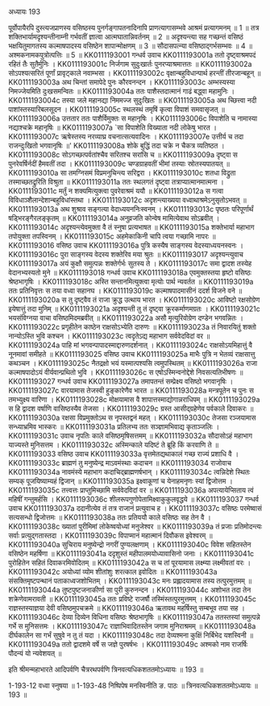 अध्यायः 193

पूर्वोपायैरपि दुस्त्यजप्राणस्य वसिष्ठस्य पुनर्गङ्गापतनादिनापि प्राणत्यागासम्भवे आश्रमं प्रत्यागमनम् ॥ 1 ॥ तत्र शक्तिभार्यामदृश्यन्तीनाम्नी गर्भवतीं ज्ञात्वा आत्मघातान्निवर्तनम् ॥ 2 ॥ अदृश्यन्त्या सह गच्छन्तं वसिष्ठं भक्षयितुमागतस्य कल्माषपादस्य वसिष्ठेन शापान्मोक्षणम् ॥ 3 ॥ सौदासपत्न्या वसिष्ठाद्गर्भसम्भवः ॥ 4 ॥ अश्मकनामकपुत्रोत्पत्तिः ॥ 5 ॥
KK0111193001	गन्धर्व उवाच 
KK0111193001a	ततो दृष्ट्वाश्रमपदं रहितं तैः सुतैर्मुनिः ।
KK0111193001c	निर्जगाम सुदुःखार्तः पुनरप्याश्रमात्ततः ॥
KK0111193002a	सोऽपश्यत्सरितं पूर्णां प्रावृट्काले नवाम्भसा ।
KK0111193002c	वृक्षान्बहुविधान्पार्थ हरन्तीं तीरजान्बहून् ॥
KK0111193003a	अथ चिन्तां समापेदे पुनः कौरवनन्दन ।
KK0111193003c	अम्भस्यस्या निमज्जेयमिति दुःखसमन्वितः ॥
KK0111193004a	ततः पाशैस्तदात्मानं गाढं बद्ध्वा महामुनिः ।
KK0111193004c	तस्या जले महानद्या निममज्ज सुदुःखितः ॥
KK0111193005a	अथ च्छित्त्वा नदी पाशांस्तस्यारिबलसूदन ।
KK0111193005c	स्थलस्थं तमृषिं कृत्वा विपाशं समवासृजत् ॥
KK0111193006a	उत्ततार ततः पाशैर्विमुक्तः स महानृषिः ।
KK0111193006c	विपाशेति च नामास्या नद्याश्चक्रे महानृषिः ॥
KK0111193007a	`सा विपाशेति विख्याता नदी लोकेषु भारत ।
KK0111193007c	ऋषेस्तस्य नरव्याघ्र वचनात्सत्यवादिनः ।
KK0111193007e	उत्तीर्य च तदा राजन्दुःखितो भगवानृषिः ॥'
KK0111193008a	शोके बुद्धिं तदा चक्रे न चैकत्र व्यतिष्ठत ।
KK0111193008c	सोऽगच्छत्पर्वतांश्चैव सरितश्च सरांसि च ॥
KK0111193009a	दृष्ट्वा स पुनरेवर्षिर्नदीं हैमवतीं तदा ।
KK0111193009c	चण्डग्राहवतीं भीमां तस्याः स्रोतस्यपातयत् ॥
KK0111193010a	सा तमग्निसमं विप्रमनुचिन्त्य सरिद्वरा ।
KK0111193010c	शतधा विद्रुता तस्माच्छतद्रुरिति विश्रुता ॥
KK0111193011a	ततः स्थलगतं दृष्ट्वा तत्राप्यात्मानमात्मना ।
KK0111193011c	मर्तुं न शक्यमित्युक्त्वा पुवरेवाश्रमं ययौ ॥
KK0111193012a	स गत्वा विविधाञ्शैलान्देशान्बहुविधांस्तथा ।
KK0111193012c	अदृशन्त्याख्यया वध्वाथाश्रमेऽनुसृतोऽभवत् ॥
KK0111193013a	अथ शुश्राव सङ्गत्या वेदाध्ययननिःस्वनम् ।
KK0111193013c	पृष्ठतः परिपूर्णार्थं षड्भिरङ्गैरलङ्कृतम् ॥
KK0111193014a	अनुव्रजति कोन्वेष मामित्येवाथ सोऽब्रवीत् ।
KK0111193014c	अदृश्यन्त्येवमुक्ता वै तं स्नुषा प्रत्यभाषत ॥
KK0111193015a	शक्तेभार्या महाभाग तपोयुक्ता तपस्विनम् ।
KK0111193015c	अहमेकाकिनी चापि त्वया गच्छामि नापरः ॥
KK0111193016	वसिष्ठ उवाच 
KK0111193016a	पुत्रि कस्यैष साङ्गस्य वेदस्याध्ययनस्वनः ।
KK0111193016c	पुरा साङ्गस्य वेदस्य शक्तेरिव मया श्रुतः ॥
KK0111193017	अदृश्यन्त्युवाच 
KK0111193017a	अयं कुक्षौ समुत्पन्नः शक्तेर्गर्भः सुतस्य ते ।
KK0111193017c	समा द्वादश तस्येह वेदानभ्यस्यतो मुने ॥
KK0111193018	गन्धर्व उवाच 
KK0111193018a	एवमुक्तस्तया हृष्टो वसिष्ठः श्रेष्ठभागृषिः ।
KK0111193018c	अस्ति सन्तानमित्युक्त्वा मृत्योः पार्थ न्यवर्तत ॥
KK0111193019a	ततः प्रतिनिवृत्तः स तया वध्वा सहानघ ।
KK0111193019c	कल्माषपादमासीनं ददर्श विजने वने ॥
KK0111193020a	स तु दृष्ट्वैव तं राजा क्रुद्ध उत्थाय भारत ।
KK0111193020c	आविष्टो रक्षसोग्रेण इयेषात्तुं तदा मुनिम् ॥
KK0111193021a	अदृश्यन्ती तु तं दृष्ट्वा क्रूरकर्माणमग्रतः ।
KK0111193021c	भयसंविग्नया वाचा वसिष्ठमिदमब्रवीत् ॥
KK0111193022a	असौ मृत्युरिवोग्रेण दण्डेन भगवन्नितः ।
KK0111193022c	प्रगृहीतेन काष्ठेन राक्षसोऽभ्येति दारुणः ॥
KK0111193023a	तं निवारयितुं शक्तो नान्योऽस्ति भुवि कश्चन ।
KK0111193023c	त्वदृतेऽद्य महाभाग सर्ववेदविदां वर ॥
KK0111193024a	पाहि मां भगवन्पापादस्माद्दारुणदर्शनात् ।
KK0111193024c	राक्षसोऽयमिहात्तुं वै नूनमावां समीहते ॥
KK0111193025	वसिष्ठ उवाच 
KK0111193025a	माभैः पुत्रि न भेतव्यं राक्षसात्तु कथञ्चन ।
KK0111193025c	नैतद्रक्षो भयं यस्मात्पश्यसि त्वमुपस्थितम् ॥
KK0111193026a	राजा कल्माषपादोऽयं वीर्यवान्प्रथितो भुवि ।
KK0111193026c	स एषोऽस्मिन्वनोद्देशे निवसत्यतिभीषणः ॥
KK0111193027	गन्धर्व उवाच 
KK0111193027a	तमापतन्तं सम्प्रेक्ष्य वसिष्ठो भगवानृषिः ।
KK0111193027c	वारयामास तेजस्वी हुङ्कारेणैव भारत ॥
KK0111193028a	मन्त्रपूतेन च पुनः स तमभ्युक्ष्य वारिणा ।
KK0111193028c	मोक्षयामास वै शापात्तस्माद्योगान्नराधिपम् ॥
KK0111193029a	स हि द्वादश वर्षाणि वासिष्ठस्यैव तेजसा ।
KK0111193029c	ग्रस्त आसीद्ग्रहेणेव पर्वकाले दिवाकरः ॥
KK0111193030a	रक्षसा विप्रमुक्तोऽथ स नृपस्तद्वनं महत् ।
KK0111193030c	तेजसा रञ्जयामास सन्ध्याभ्रमिव भास्करः ॥
KK0111193031a	प्रतिलभ्य ततः सञ्ज्ञामभिवाद्य कृताञ्जलिः ।
KK0111193031c	उवाच नृपतिः काले वसिष्ठमृषिसत्तमम् ॥
KK0111193032a	सौदासोऽहं महाभाग याज्यस्ते मुनिसत्तम ।
KK0111193032c	अस्मिन्काले यदिष्टं ते ब्रूहि किं करवाणि ते ॥
KK0111193033	वसिष्ठ उवाच 
KK0111193033a	वृत्तमेतद्यथाकालं गच्छ राज्यं प्रशाधि वै ।
KK0111193033c	ब्राह्मणं तु मनुष्येन्द्र माऽवमंस्थाः कदाचन ॥
KK0111193034	राजोवाच 
KK0111193034a	नावमंस्ये महाभाग कदाचिद्ब्राह्मणर्षभान् ।
KK0111193034c	त्वन्निदेशे स्थितः सम्यक् पूजयिष्याम्यहं द्विजान् ॥
KK0111193035a	इक्ष्वाकूणां च येनाहमनृणः स्यां द्विजोत्तम ।
KK0111193035c	तत्त्वत्तः प्राप्तुमिच्छामि सर्ववेदविदां वर ॥
KK0111193036a	अपत्यायेप्सिताय त्वं महिषीं गन्तुमर्हसि ।
KK0111193036c	शीलरूपगुणोपेतामिक्ष्वाकुकुलवृद्धये ॥
KK0111193037	गन्धर्व उवाच 
KK0111193037a	ददानीत्येव तं तत्र राजानं प्रत्युवाच ह ।
KK0111193037c	वसिष्ठः परमेष्वासं सत्यसन्धो द्विजोत्तमः ॥
KK0111193038a	ततः प्रतिययौ काले वसिष्ठः सह तेन वै ।
KK0111193038c	ख्यातां पुरीमिमां लोकेष्वयोध्यां मनुजेश्वर ॥
KK0111193039a	तं प्रजाः प्रतिमोदन्त्यः सर्वाः प्रत्युद्गतास्तदा ।
KK0111193039c	विपाप्मानं महात्मानं दिवौकस इवेश्वरम् ॥
KK0111193040a	सुचिराय मनुष्येन्द्रो नगरीं पुण्यलक्षणाम् ।
KK0111193040c	विवेश सहितस्तेन वसिष्ठेन महर्षिणा ॥
KK0111193041a	ददृशुस्तं महीपालमयोध्यावासिनो जनाः ।
KK0111193041c	पुरोहितेन सहितं दिवाकरमिवोदितम् ॥
KK0111193042a	स च तां पूरयामास लक्ष्म्या लक्ष्मीवतां वरः ।
KK0111193042c	अयोध्यां व्योम शीतांशुः शरत्काल इवोदितः ॥
KK0111193043a	संसक्तिमृष्टपन्थानं पताकाध्वजशोभितम् ।
KK0111193043c	मनः प्रह्लादयामास तस्य तत्पुरमुत्तमम् ॥
KK0111193044a	तुष्टपुष्टजनाकीर्णा सा पुरी कुरुनन्दन ।
KK0111193044c	अशोभत तदा तेन शक्रेणेवामरावती ॥
KK0111193045a	ततः प्रविष्टे राजर्षौ तस्मिंस्तत्पुरमुत्तमम् ।
KK0111193045c	राज्ञस्तस्याज्ञया देवी वसिष्ठमुपचक्रमे ॥
KK0111193046a	ऋतावथ महर्षिस्तु सम्बभूव तया सह ।
KK0111193046c	देव्या दिव्येन विधिना वसिष्ठः श्रेष्ठभागृषिः ॥
KK0111193047a	ततस्तस्यां समुत्पन्ने गर्भे स मुनिसत्तमः ।
KK0111193047c	राज्ञाभिवादितस्तेन जगाम मुनिराश्रमम् ॥
KK0111193048a	दीर्घकालेन सा गर्भं सुषुवे न तु तं यदा ।
KK0111193048c	तदा देव्यश्मना कुक्षिं निर्बिभेद यशस्विनी ॥
KK0111193049a	ततो द्वादशमे वर्षे स जज्ञे पुरषर्षभः ।
KK0111193049c	अश्मको नाम राजर्षिः पौदन्यं यो न्यवेशयत् ॥ 

इति श्रीमन्महाभारते आदिपर्वणि चैत्ररथपर्वणि त्रिनवत्यधिकशततमोऽध्यायः ॥ 193 ॥

1-193-12 वध्वा स्नुषया ॥ 1-193-48 निष्पिपेष मनस्विनीति ङ. पाठः ॥ त्रिनवत्यधिकशततमोऽध्यायः ॥ 193 ॥
